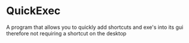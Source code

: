 # QuickExec
A program that allows you to quickly add shortcuts and exe's into its gui therefore not requiring a shortcut on the desktop
